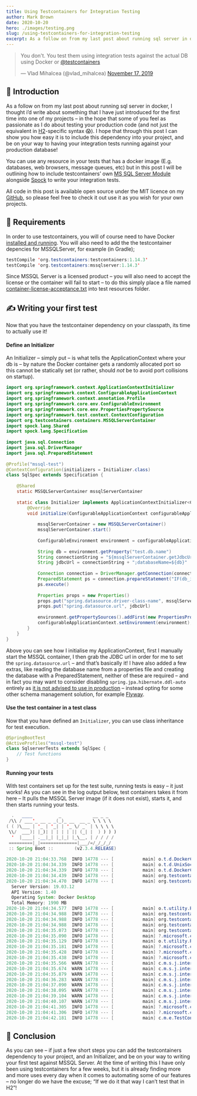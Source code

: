 ```yaml
---
title: Using Testcontainers for Integration Testing
author: Mark Brown
date: 2020-10-20
hero: ./images/testing.png
slug: /using-testcontainers-for-integration-testing
excerpt: As a follow on from my last post about running sql server in docker, I thought i’d write about something that I have just introduced for the first time into one of my projects – in the hope that some of you feel as passionate as I do about testing your production code (and not just the equivalent in H2-specific syntax 😱). I hope that through this post I can show you how easy it is to include this dependency into your project, and be on your way to having your integration tests running against your production database!
---
```


<blockquote class="twitter-tweet tw-align-center"><p lang="en" dir="ltr">You don&#39;t. You test them using integration tests against the actual DB using Docker or <a href="https://twitter.com/testcontainers?ref_src=twsrc%5Etfw">@testcontainers</a></p>&mdash; Vlad Mihalcea (@vlad_mihalcea) <a href="https://twitter.com/vlad_mihalcea/status/1196026201669881857?ref_src=twsrc%5Etfw">November 17, 2019</a></blockquote>

## 👋 Introduction
As a follow on from my last post about running sql server in docker, I thought i’d write about something that I have just introduced for the first time into one of my projects – in the hope that some of you feel as passionate as I do about testing your production code (and not just the equivalent in [H2](https://www.h2database.com/html/main.html)-specific syntax 😱). I hope that through this post I can show you how easy it is to include this dependency into your project, and be on your way to having your integration tests running against your production database!

You can use any resource in your tests that has a docker image (E.g. databases, web browsers, message queues, etc) but in this post I will be outlining how to include testcontainers’ own [MS SQL Server Module](https://www.testcontainers.org/modules/databases/mssqlserver/) alongside [Spock](https://spockframework.org/) to write your integration tests.

All code in this post is available open source under the MIT licence on my [GitHub](https://github.com/MTJB/blog-code-examples), so please feel free to check it out use it as you wish for your own projects.

## 🧐 Requirements
In order to use testcontainers, you will of course need to have Docker [installed and running](https://docs.docker.com/desktop/). You will also need to add the the testcontainer depencies for MSSQLServer, for example (in Gradle);

```java
testCompile 'org.testcontainers:testcontainers:1.14.3'
testCompile 'org.testcontainers:mssqlserver:1.14.3'
```

Since MSSQL Server is a licensed product – you will also need to accept the license or the container will fail to start – to do this simply place a file named [container-license-acceptance.txt](https://github.com/MTJB/blog-code-examples/blob/main/src/test/resources/container-license-acceptance.txt) into test resources folder.

## ✍️ Writing your first test
Now that you have the testcontainer dependency on your classpath, its time to actually use it!

#### Define an Initializer
An Initializer – simply put – is what tells the ApplicationContext where your db is – by nature the Docker container gets a randomly allocated port so this cannot be statically set (or rather, should _not_ be to avoid port collisions on startup).

```java
import org.springframework.context.ApplicationContextInitializer
import org.springframework.context.ConfigurableApplicationContext
import org.springframework.context.annotation.Profile
import org.springframework.core.env.ConfigurableEnvironment
import org.springframework.core.env.PropertiesPropertySource
import org.springframework.test.context.ContextConfiguration
import org.testcontainers.containers.MSSQLServerContainer
import spock.lang.Shared
import spock.lang.Specification
 
import java.sql.Connection
import java.sql.DriverManager
import java.sql.PreparedStatement
 
@Profile("mssql-test")
@ContextConfiguration(initializers = Initializer.class)
class SqlSpec extends Specification {
 
    @Shared
    static MSSQLServerContainer mssqlServerContainer
 
    static class Initializer implements ApplicationContextInitializer<ConfigurableApplicationContext> {
        @Override
        void initialize(ConfigurableApplicationContext configurableApplicationContext) {
 
            mssqlServerContainer = new MSSQLServerContainer()
            mssqlServerContainer.start()
 
            ConfigurableEnvironment environment = configurableApplicationContext.getEnvironment()
 
            String db = environment.getProperty("test.db.name")
            String connectionString = "${mssqlServerContainer.getJdbcUrl()};integratedSecurity=false;username=${mssqlServerContainer.getUsername()};password=${mssqlServerContainer.getPassword()}"
            String jdbcUrl = connectionString + ";databaseName=${db}"
 
            Connection connection = DriverManager.getConnection(connectionString)
            PreparedStatement ps = connection.prepareStatement("IF(db_id(N'${db}') IS NULL) CREATE DATABASE ${db}")
            ps.execute()
 
            Properties props = new Properties()
            props.put("spring.datasource.driver-class-name", mssqlServerContainer.getDriverClassName())
            props.put("spring.datasource.url", jdbcUrl)
 
            environment.getPropertySources().addFirst(new PropertiesPropertySource("myTestDBProps", props))
            configurableApplicationContext.setEnvironment(environment);
        }
    }
}
```

Above you can see how I initialise my ApplicationContext, first I manually start the MSSQL container, I then grab the JDBC url in order for me to set the `spring.datasource.url` – and that’s basically it! I have also added a few extras, like reading the database name from a properties file and creating the database with a PreparedStatement, neither of these are required – and in fact you may want to consider disabling `spring.jpa.hibernate.ddl-auto` entirely as [it is not advised to use in production](https://stackoverflow.com/questions/221379/hibernate-hbm2ddl-auto-update-in-production/221422#221422) – instead opting for some other schema management solution, for example [Flyway](https://vladmihalcea.com/flyway-database-schema-migrations/).

#### Use the test container in a test class
Now that you have defined an `Initializer`, you can use class inheritance for test execution.

```java
@SpringBootTest
@ActiveProfiles("mssql-test")
class SqlserverTests extends SqlSpec {
    // Test functions
}
```

#### Running your tests
With test containers set up for the test suite, running tests is easy – it just works! As you can see in the log output below, test containers takes it from here – It pulls the MSSQL Server image (if it does not exist), starts it, and then starts running your tests.

```java
  .   ____          _            __ _ _
 /\\ / ___'_ __ _ _(_)_ __  __ _ \ \ \ \
( ( )\___ | '_ | '_| | '_ \/ _` | \ \ \ \
 \\/  ___)| |_)| | | | | || (_| |  ) ) ) )
  '  |____| .__|_| |_|_| |_\__, | / / / /
 =========|_|==============|___/=/_/_/_/
 :: Spring Boot ::        (v2.3.4.RELEASE)
 
2020-10-20 21:04:33.768  INFO 14778 --- [           main] o.t.d.DockerClientProviderStrategy       : Loaded org.testcontainers.dockerclient.UnixSocketClientProviderStrategy from ~/.testcontainers.properties, will try it first
2020-10-20 21:04:34.339  INFO 14778 --- [           main] o.t.d.UnixSocketClientProviderStrategy   : Accessing docker with local Unix socket
2020-10-20 21:04:34.339  INFO 14778 --- [           main] o.t.d.DockerClientProviderStrategy       : Found Docker environment with local Unix socket (unix:///var/run/docker.sock)
2020-10-20 21:04:34.439  INFO 14778 --- [           main] org.testcontainers.DockerClientFactory   : Docker host IP address is localhost
2020-10-20 21:04:34.470  INFO 14778 --- [           main] org.testcontainers.DockerClientFactory   : Connected to docker: 
  Server Version: 19.03.12
  API Version: 1.40
  Operating System: Docker Desktop
  Total Memory: 1990 MB
2020-10-20 21:04:34.577  INFO 14778 --- [           main] o.t.utility.RegistryAuthLocator          : Credential helper/store (docker-credential-desktop) does not have credentials for index.docker.io
2020-10-20 21:04:34.988  INFO 14778 --- [           main] org.testcontainers.DockerClientFactory   : Ryuk started - will monitor and terminate Testcontainers containers on JVM exit
2020-10-20 21:04:34.988  INFO 14778 --- [           main] org.testcontainers.DockerClientFactory   : Checking the system...
2020-10-20 21:04:34.988  INFO 14778 --- [           main] org.testcontainers.DockerClientFactory   : ✔︎ Docker server version should be at least 1.6.0
2020-10-20 21:04:35.073  INFO 14778 --- [           main] org.testcontainers.DockerClientFactory   : ✔︎ Docker environment should have more than 2GB free disk space
2020-10-20 21:04:35.090  INFO 14778 --- [           main] ?.microsoft.com/mssql/server:2017-CU12]  : Creating container for image: mcr.microsoft.com/mssql/server:2017-CU12
2020-10-20 21:04:35.129  INFO 14778 --- [           main] o.t.utility.RegistryAuthLocator          : Credential helper/store (docker-credential-desktop) does not have credentials for mcr.microsoft.com
2020-10-20 21:04:35.181  INFO 14778 --- [           main] ?.microsoft.com/mssql/server:2017-CU12]  : Starting container with ID: f5b16e1334fbc830620e946267359e522e998238466f279dbf57b33068da7a1a
2020-10-20 21:04:35.428  INFO 14778 --- [           main] ?.microsoft.com/mssql/server:2017-CU12]  : Container mcr.microsoft.com/mssql/server:2017-CU12 is starting: f5b16e1334fbc830620e946267359e522e998238466f279dbf57b33068da7a1a
2020-10-20 21:04:35.438  INFO 14778 --- [           main] ?.microsoft.com/mssql/server:2017-CU12]  : Waiting for database connection to become available at jdbc:sqlserver://localhost:32769 using query 'SELECT 1'
2020-10-20 21:04:35.566  WARN 14778 --- [           main] c.m.s.j.internals.SQLServerConnection    : ConnectionID:1 ClientConnectionId: eb4c676c-2bb2-4c47-8df0-ea0110c3fd0e Prelogin error: host localhost port 32769 Unexpected end of prelogin response after 0 bytes read
2020-10-20 21:04:35.674  WARN 14778 --- [           main] c.m.s.j.internals.SQLServerConnection    : ConnectionID:1 ClientConnectionId: c0fb5082-3b6b-4f27-82fa-d753e7fe0a38 Prelogin error: host localhost port 32769 Unexpected end of prelogin response after 0 bytes read
2020-10-20 21:04:35.879  WARN 14778 --- [           main] c.m.s.j.internals.SQLServerConnection    : ConnectionID:1 ClientConnectionId: b70dfe25-bd4a-4c5a-9975-5decf0969878 Prelogin error: host localhost port 32769 Unexpected end of prelogin response after 0 bytes read
2020-10-20 21:04:36.283  WARN 14778 --- [           main] c.m.s.j.internals.SQLServerConnection    : ConnectionID:1 ClientConnectionId: 049fe67a-0566-490b-88cf-db04e5f67be1 Prelogin error: host localhost port 32769 Unexpected end of prelogin response after 0 bytes read
2020-10-20 21:04:37.090  WARN 14778 --- [           main] c.m.s.j.internals.SQLServerConnection    : ConnectionID:1 ClientConnectionId: 2a6e9f21-ce7d-4552-83e3-bf10d121d4fb Prelogin error: host localhost port 32769 Unexpected end of prelogin response after 0 bytes read
2020-10-20 21:04:38.095  WARN 14778 --- [           main] c.m.s.j.internals.SQLServerConnection    : ConnectionID:1 ClientConnectionId: 68422ef9-cad0-4e55-8908-7ebef0a28e4c Prelogin error: host localhost port 32769 Unexpected end of prelogin response after 0 bytes read
2020-10-20 21:04:39.104  WARN 14778 --- [           main] c.m.s.j.internals.SQLServerConnection    : ConnectionID:1 ClientConnectionId: eb1cbb36-f853-4da8-9f39-e079b2eb908f Prelogin error: host localhost port 32769 Unexpected end of prelogin response after 0 bytes read
2020-10-20 21:04:40.107  WARN 14778 --- [           main] c.m.s.j.internals.SQLServerConnection    : ConnectionID:1 ClientConnectionId: f7cde6b9-1ed2-4b1c-8bc2-cc7969f9907d Prelogin error: host localhost port 32769 Unexpected end of prelogin response after 0 bytes read
2020-10-20 21:04:41.305  INFO 14778 --- [           main] ?.microsoft.com/mssql/server:2017-CU12]  : Container is started (JDBC URL: jdbc:sqlserver://localhost:32769)
2020-10-20 21:04:41.306  INFO 14778 --- [           main] ?.microsoft.com/mssql/server:2017-CU12]  : Container mcr.microsoft.com/mssql/server:2017-CU12 started in PT6.215744S
2020-10-20 21:04:42.181  INFO 14778 --- [           main] c.m.e.TestContainers.SqlserverTests      : Starting SqlserverTests on 127.0.0.1 with PID 14778 (started by mtjb in /blog-code-examples)
```

## 🧪 Conclusion
As you can see – if just a few short steps you can add the testcontainers dependency to your project, and an Initializer, and be on your way to writing your first test against MSSQL Server. At the time of writing this I have only been using testcontainers for a few weeks, but it is already finding more and more uses every day when it comes to automating some of our features – no longer do we have the excuse; “If we do it that way I can’t test that in H2”!